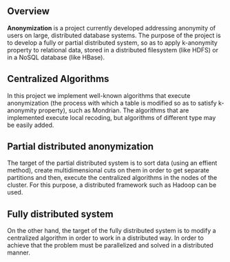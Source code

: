<h2>Overview</h2>
<b>Anonymization</b> is a project currently developed addressing anonymity of users on large, distributed database systems. The purpose
of the project is to develop a fully or partial distributed system, so as to apply k-anonymity property to relational data, 
stored in a distributed filesystem (like HDFS) or in a NoSQL database (like HBase).

<h2>Centralized Algorithms</h2>
In this project we implement well-known algorithms that execute anonymization (the process with which a table is modified so
as to satisfy k-anonymity property), such as Mondrian. The algorithms that are implemented execute local recoding, but
algorithms of different type may be easily added.

<h2>Partial distributed anonymization</h2>
The target of the partial distributed system is to sort data (using an effient method), create multidimensional cuts on them
in order to get separate partitions and then, execute the centralized algorithms in the nodes of the cluster. For this purpose,
a distributed framework such as Hadoop can be used.

<h2>Fully distributed system</h2>
On the other hand, the target of the fully distributed system is to modify a centralized algorithm in order to work in a
distributed way. In order to achieve that the problem must be parallelized and solved in a distributed manner.    